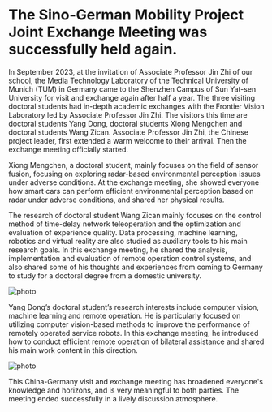 # The Sino-German Mobility Project Joint Exchange Meeting was successfully held again.

In September 2023, at the invitation of Associate Professor Jin Zhi of our school, the Media Technology Laboratory of the Technical University of Munich (TUM) in Germany came to the Shenzhen Campus of Sun Yat-sen University for visit and exchange again after half a year. The three visiting doctoral students had in-depth academic exchanges with the Frontier Vision Laboratory led by Associate Professor Jin Zhi. The visitors this time are doctoral students Yang Dong, doctoral students Xiong Mengchen and doctoral students Wang Zican. Associate Professor Jin Zhi, the Chinese project leader, first extended a warm welcome to their arrival. Then the exchange meeting officially started.

Xiong Mengchen, a doctoral student, mainly focuses on the field of sensor fusion, focusing on exploring radar-based environmental perception issues under adverse conditions. At the exchange meeting, she showed everyone how smart cars can perform efficient environmental perception based on radar under adverse conditions, and shared her physical results.

The research of doctoral student Wang Zican mainly focuses on the control method of time-delay network teleoperation and the optimization and evaluation of experience quality. Data processing, machine learning, robotics and virtual reality are also studied as auxiliary tools to his main research goals. In this exchange meeting, he shared the analysis, implementation and evaluation of remote operation control systems, and also shared some of his thoughts and experiences from coming to Germany to study for a doctoral degree from a domestic university.

![photo](https://github.com/FVL2020/fvl.github.com/blob/master/news_photos/SG_again1.HEIC)

Yang Dong’s doctoral student’s research interests include computer vision, machine learning and remote operation. He is particularly focused on utilizing computer vision-based methods to improve the performance of remotely operated service robots. In this exchange meeting, he introduced how to conduct efficient remote operation of bilateral assistance and shared his main work content in this direction.

![photo](https://github.com/FVL2020/fvl.github.com/blob/master/news_photos/SG_again2.HEIC)

This China-Germany visit and exchange meeting has broadened everyone's knowledge and horizons, and is very meaningful to both parties. The meeting ended successfully in a lively discussion atmosphere.
